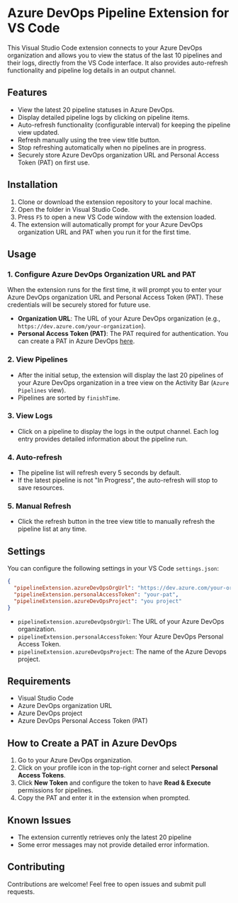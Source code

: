 # Azure DevOps Pipeline Extension for VS Code

This Visual Studio Code extension connects to your Azure DevOps organization and allows you to view the status of the last 10 pipelines and their logs, directly from the VS Code interface. It also provides auto-refresh functionality and pipeline log details in an output channel.

## Features

- View the latest 20 pipeline statuses in Azure DevOps.
- Display detailed pipeline logs by clicking on pipeline items.
- Auto-refresh functionality (configurable interval) for keeping the pipeline view updated.
- Refresh manually using the tree view title button.
- Stop refreshing automatically when no pipelines are in progress.
- Securely store Azure DevOps organization URL and Personal Access Token (PAT) on first use.

## Installation

1. Clone or download the extension repository to your local machine.
2. Open the folder in Visual Studio Code.
3. Press `F5` to open a new VS Code window with the extension loaded.
4. The extension will automatically prompt for your Azure DevOps organization URL and PAT when you run it for the first time.

## Usage

### 1. **Configure Azure DevOps Organization URL and PAT**

When the extension runs for the first time, it will prompt you to enter your Azure DevOps organization URL and Personal Access Token (PAT). These credentials will be securely stored for future use.

- **Organization URL**: The URL of your Azure DevOps organization (e.g., `https://dev.azure.com/your-organization`).
- **Personal Access Token (PAT)**: The PAT required for authentication. You can create a PAT in Azure DevOps [here](https://docs.microsoft.com/en-us/azure/devops/organizations/accounts/use-personal-access-tokens-to-authenticate).

### 2. **View Pipelines**

- After the initial setup, the extension will display the last 20 pipelines of your Azure DevOps organization in a tree view on the Activity Bar (`Azure Pipelines` view).
- Pipelines are sorted by `finishTime`.

### 3. **View Logs**

- Click on a pipeline to display the logs in the output channel. Each log entry provides detailed information about the pipeline run.

### 4. **Auto-refresh**

- The pipeline list will refresh every 5 seconds by default.
- If the latest pipeline is not "In Progress", the auto-refresh will stop to save resources.

### 5. **Manual Refresh**

- Click the refresh button in the tree view title to manually refresh the pipeline list at any time.

## Settings

You can configure the following settings in your VS Code `settings.json`:

```json
{
  "pipelineExtension.azureDevOpsOrgUrl": "https://dev.azure.com/your-organization",
  "pipelineExtension.personalAccessToken": "your-pat",
  "pipelineExtension.azureDevOpsProject": "you project"
}
```

- `pipelineExtension.azureDevOpsOrgUrl`: The URL of your Azure DevOps organization.
- `pipelineExtension.personalAccessToken`: Your Azure DevOps Personal Access Token.
- `pipelineExtension.azureDevOpsProject`: The name of the Azure Devops project.

## Requirements

- Visual Studio Code
- Azure DevOps organization URL
- Azure DevOps project
- Azure DevOps Personal Access Token (PAT)

## How to Create a PAT in Azure DevOps

1. Go to your Azure DevOps organization.
2. Click on your profile icon in the top-right corner and select **Personal Access Tokens**.
3. Click **New Token** and configure the token to have **Read & Execute** permissions for pipelines.
4. Copy the PAT and enter it in the extension when prompted.

## Known Issues

- The extension currently retrieves only the latest 20 pipeline
- Some error messages may not provide detailed error information.

## Contributing

Contributions are welcome! Feel free to open issues and submit pull requests.
